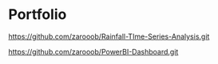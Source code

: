 # Portfolio
https://github.com/zarooob/Rainfall-TIme-Series-Analysis.git

https://github.com/zarooob/PowerBI-Dashboard.git

